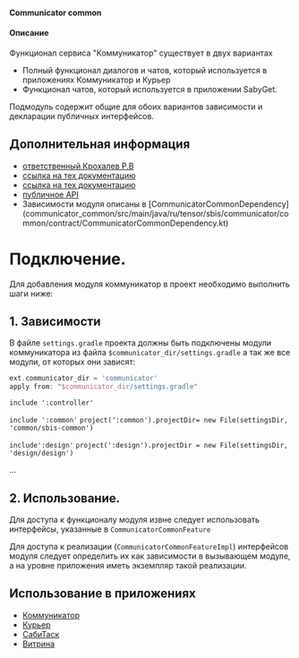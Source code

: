 #### Communicator common

#### Описание

Функционал сервиса "Коммуникатор" существует в двух вариантах 

- Полный функционал диалогов и чатов, который используется в приложениях Коммуникатор и Курьер
- Функционал чатов, который используется в приложении SabyGet.

Подмодуль содержит общие для обоих вариантов зависимости и декларации публичных интерфейсов.

## Дополнительная информация

- [ответственный Крохалев Р.В](https://online.sbis.ru/person/420fa93c-fd36-4081-b974-038c28749265)
- [ссылка на тех документацию](https://online.sbis.ru/shared/disk/26577907-852b-4c0a-92b2-c34f003a71ed)
- [ссылка на тех документацию](https://online.sbis.ru/shared/disk/df217e22-4927-4a1c-b74a-7a1c6d494b83)
- [публичное API](https://online.sbis.ru/shared/disk/9668b93e-44dd-4fff-a9eb-d01c4eb5b4a9)
- Зависимости модуля описаны в [CommunicatorCommonDependency] (сommunicator_common/src/main/java/ru/tensor/sbis/communicator/common/contract/CommunicatorCommonDependency.kt)

# Подключение.

Для добавления модуля коммуникатор в проект необходимо выполнить шаги ниже:

## 1. Зависимости
В файле `settings.gradle` проекта должны быть подключены модули коммуникатора из 
файла `$communicator_dir/settings.gradle` а так же все модули, от которых они зависят:

``` groovy
ext.communicator_dir = 'communicator'
apply from: "$communicator_dir/settings.gradle"
```

`include ':controller'`

`include ':common'`
`project(':common').projectDir= new File(settingsDir, 'common/sbis-common')`

`include':design'`
`project(':design').projectDir = new File(settingsDir, 'design/design')`

...

## 2. Использование.
Для доступа к функционалу модуля извне следует использовать интерфейсы, указанные в `CommunicatorCommonFeature`

Для доступа к реализации (`CommunicatorCommonFeatureImpl`) интерфейсов модуля следует определить их как зависимости в вызывающем модуле, а на уровне приложения иметь экземпляр такой реализации.

## Использование в приложениях
- [Коммуникатор](https://git.sbis.ru/mobileworkspace/apps/droid/communicator)
- [Курьер](https://git.sbis.ru/mobileworkspace/apps/droid/courier)
- [СабиТаск](https://git.sbis.ru/mobileworkspace/apps/droid/saby-tasks)
- [Витрина](https://git.sbis.ru/mobileworkspace/apps/droid/sabyget)
